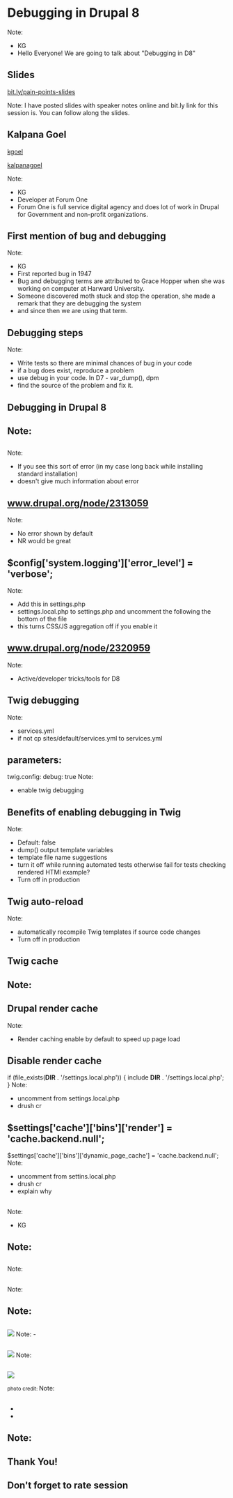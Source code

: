 # Debugging in Drupal 8
Note:
- KG
- Hello Everyone! We are going to talk about "Debugging in D8"



## Slides
[bit.ly/pain-points-slides](http://bit.ly/pain-points-slides)

Note:
I have posted slides with speaker notes online and bit.ly
link for this session is. You can follow along the slides.




## Kalpana Goel

<a href="https://www.drupal.org/u/kgoel"><i class="fa fa-drupal"></i> kgoel</a>

<a href="https://twitter.com/kalpanagoel"><i class="fa fa-twitter"></i> kalpanagoel</a>

Note:
- KG
- Developer at Forum One
- Forum One is full service digital agency and does lot of work in Drupal for
Government and non-profit organizations.




<!-- .element: class="heading" -->
<!-- .slide: data-background="custom/images/09September_1.jpg"  data-state="show-header" data-header="" -->
## First mention of bug and debugging
<!-- .element: class="heading" -->

Note:
- KG
- First reported bug in 1947
- Bug and debugging terms are attributed to Grace Hopper when she was working on computer at Harward University.
- Someone discovered moth stuck and stop the operation, she made a remark that they are debugging the system 
- and since then we are using that term.





## Debugging steps 
Note:
- Write tests so there are minimal chances of bug in your code
- if a bug does exist, reproduce a problem
- use debug in your code. In D7 - var_dump(), dpm
- find the source of the problem and fix it.





## Debugging in Drupal 8
Note:
- 





## <!-- .slide: data-background="custom/images/website_error.png" data-background-size="" data-state="show-header" data-header="" -->
Note:
- If you see this sort of error (in my case long back while installing standard installation)
- doesn't give much information about error




## www.drupal.org/node/2313059
Note:
- No error shown by default
- NR would be great




## $config['system.logging']['error_level'] = 'verbose';
Note:
- Add this in settings.php
- settings.local.php to settings.php and uncomment the following the bottom of the file
- this turns CSS/JS aggregation off if you enable it




## www.drupal.org/node/2320959
Note:
- Active/developer tricks/tools for D8




## Twig debugging 
Note:
- services.yml 
- if not cp sites/default/services.yml to services.yml



## parameters:
  twig.config:
    debug: true
Note:
- enable twig debugging



## Benefits of enabling debugging in Twig
Note:
- Default: false
- dump() output template variables
- template file name suggestions
- turn it off while running automated tests otherwise fail for tests checking rendered HTMl example?
- Turn off in production



## Twig auto-reload
Note:
- automatically recompile Twig templates if source code changes
- Turn off in production



## Twig cache
Note:
- 



## Drupal render cache
Note:
- Render caching enable by default to speed up page load



## Disable render cache
if (file_exists(__DIR__ . '/settings.local.php')) {
  include __DIR__ . '/settings.local.php';
}
Note:
- uncomment from settings.local.php
- drush cr




## $settings['cache']['bins']['render'] = 'cache.backend.null';
$settings['cache']['bins']['dynamic_page_cache'] = 'cache.backend.null';
Note:
- uncomment from settins.local.php
- drush cr
- explain why




##
Note:
- KG





## 
Note:
-




## 




## 
Note:





##
Note:





## 





##

Note:
-




##

<img src="custom/images/apache_contributors.png" />
Note:
-




##

<img src="custom/images/Apache_timeline.png" />
Note:






##

<img src="custom/images/long_tail.png" />

<small>photo credit: </small>
Note:





##
*
*
Note:
-



##




## Thank You!
## Don't forget to rate session


